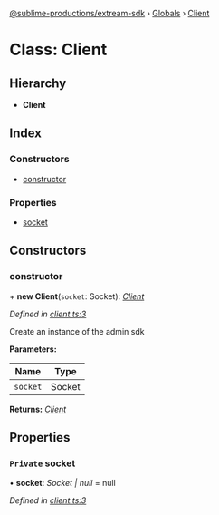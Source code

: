 [@sublime-productions/extream-sdk](../README.md) › [Globals](../globals.md) › [Client](client.md)

# Class: Client

## Hierarchy

* **Client**

## Index

### Constructors

* [constructor](client.md#constructor)

### Properties

* [socket](client.md#private-socket)

## Constructors

###  constructor

\+ **new Client**(`socket`: Socket): *[Client](client.md)*

*Defined in [client.ts:3](https://github.com/Extream-SaaS/ex-sdk/blob/b2de5a9/src/client.ts#L3)*

Create an instance of the admin sdk

**Parameters:**

Name | Type |
------ | ------ |
`socket` | Socket |

**Returns:** *[Client](client.md)*

## Properties

### `Private` socket

• **socket**: *Socket | null* = null

*Defined in [client.ts:3](https://github.com/Extream-SaaS/ex-sdk/blob/b2de5a9/src/client.ts#L3)*
